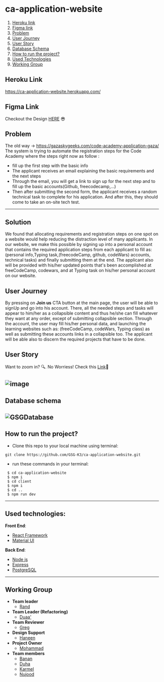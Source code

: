# ca-application-website

1. [Heroku link](#heroku-link)
2. [Figma link](#figma-link)
3. [Problem](#problem)
4. [User Journey](#user-journey)
5. [User Story ](#user-story)
6. [Database Schema](#database-schema) 
7. [How to run the project?](#how-to-run-the-project?)
8. [Used Technologies](#used-technologies)
9. [Working Group](#working-group)

## Heroku Link
https://ca-application-website.herokuapp.com/

## Figma Link

Checkout the Design
[HERE](https://www.figma.com/file/gemoeKwpCEDYvrfQHq93lo/CA-application-system?node-id=0%3A1)
:sunglasses:

## Problem

The old way -> https://gazaskygeeks.com/code-academy-application-gaza/ The
system is trying to automate the registration steps for the Code Academy where
the steps right now as follow :

- fill up the first step with the basic info
- The applicant receives an email explaining the basic requirements and the next
  steps
- Through the email, you will get a link to sign up for the next step and to
  fill up the basic accounts(Github, freecodecamp,...)
- Then after submitting the second form, the applicant receives a random
  technical task to complete for his application. And after this, they should
  come to take an on-site tech test.

---

## Solution

We found that allocating requirements and registration steps on one spot on a
website would help reducing the distraction level of many applicants. In our
website, we make this possible by signing up into a personal account that
contains the required application steps from each applicant to fill as:
(personal info,Typing task,(freecodeCamp, github, codeWars) accounts, technical
tasks) and finally submitting them at the end. The applicant also will be
provided with his/her updated points that's been accomplished at freeCodeCamp,
codewars, and at Typing task on his/her personal account on our website.

## User Journey

By pressing on **Join us** CTA button at the main page, the user will be able to
signUp and go into his account. There, all the needed steps and tasks will
appear to him/her as a collapsible content and thus he/she can fill whatever
they want at any order, except of submitting collapsible section. Through the
account, the user may fill his/her personal data, and launching the learning
websites such as: (freeCodeCamp, codeWars, Typing class) as well as submitting
these accounts links in a collapsible too. The applicant will be able also to
discern the required projects that have to be done.

## User Story

Want to zoom in? :mag:. No Worriess! Check this
[Link](https://miro.com/app/board/o9J_kt1xB9M=/):pushpin:

## ![image](https://user-images.githubusercontent.com/56412800/80745585-2f32cd80-8b29-11ea-8052-fd1b8c29b8cf.png)

## Database schema

## ![GSGDatabase](https://user-images.githubusercontent.com/39573452/80102180-164f7880-857b-11ea-8e73-35a115d2dda4.jpg)

## How to run the project?

- Clone this repo to your local machine using terminal:

```shell
git clone https://github.com/GSG-K3/ca-application-website.git
```

- run these commands in your terminal:

```shell
 $ cd ca-application-website
 $ npm i
 $ cd client
 $ npm i
 $ cd ..
 $ npm run dev
```

---

## Used technologies:

**Front End**:

- [React Framework](https://reactjs.org/)
- [Material UI](https://material-ui.com/)

**Back End**:

- [Node js](https://nodejs.org/en/)
- [Express](https://expressjs.com/)
- [PostgreSQL](https://www.postgresql.org/)

---

## Working Group

- **Team leader**
  - [Rand](https://github.com/RandInaim)
- **Team Leader (Refactoring)**
  - [Duaa'](https://github.com/DuaaH)
- **Team Reviewer**
  - [Greg](https://github.com/leggomuhgreggo)
- **Design Support**
  - [Haneen](https://www.behance.net/hanin_abu_rass)
- **Project Owner**
  - [Mohammad](https://github.com/MohammedYehia)
- **Team members**
  - [Banan](https://github.com/bananhaj)
  - [Duha](https://github.com/Duha96)
  - [Karmel](https://github.com/karmelyoei)
  - [Nujood](https://github.com/Jood80)
